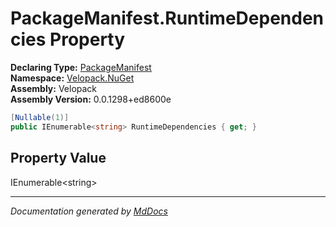﻿<!--  
  <auto-generated>   
    The contents of this file were generated by a tool.  
    Changes to this file may be list if the file is regenerated  
  </auto-generated>   
-->

# PackageManifest.RuntimeDependencies Property

**Declaring Type:** [PackageManifest](../index.md)  
**Namespace:** [Velopack.NuGet](../../index.md)  
**Assembly:** Velopack  
**Assembly Version:** 0.0.1298+ed8600e

```csharp
[Nullable(1)]
public IEnumerable<string> RuntimeDependencies { get; }
```

## Property Value

IEnumerable\<string\>

___

*Documentation generated by [MdDocs](https://github.com/ap0llo/mddocs)*

